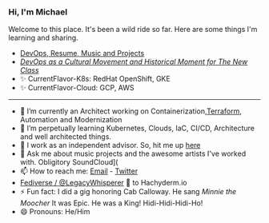 ### Hi, I'm Michael

Welcome to this place. It's been a wild ride so far. Here are some things I'm learning and sharing.
* [DevOps, Resume, Music and Projects](https://michaelcolletti.github.io/me)
* [*DevOps as a Cultural Movement and Historical Moment for The New Class*](https://michaelcolletti.github.io/devops-writings)
* ✨ CurrentFlavor-K8s: RedHat OpenShift, GKE
* ✨ CurrentFlavor-Cloud: GCP, AWS
<!--
**michaelcolletti/michaelcolletti** is a ✨ _special_ ✨ repository because its `README.md` (this file) appears on your GitHub profile.

Here are some ideas to get you started:
-->
____
- 🔭 I’m currently an Architect working on Containerization,[Terraform](mailto:devnullid+servicerequest@gmail.com), Automation and Modernization
- 🌱 I’m perpetually learning Kubernetes, Clouds, IaC, CI/CD, Architecture and well architected things.
- 👯 I work as an independent advisor. So, hit me up [here](mailto:devnullid+servicerequest@gmail.com)
- 💬 Ask me about music projects and the awesome artists I've worked with. Obligitory SoundCloud](
- 📫 How to reach me: [Email](mailto:devnullid+gitmail@gmail.com)  -  [Twitter](https://twitter.com/devnullid) 
- [Fediverse / @LegacyWhisperer](https://hachyderm.io/@LegacyWhisperer) 🙏 to Hachyderm.io 
- ⚡ Fun fact: I did a gig honoring Cab Calloway. He sang _Minnie the Moocher_ It was Epic. He was a King! Hidi-Hidi-Hidi-Ho! 
- 😄 Pronouns: He/Him


<!--
-->
